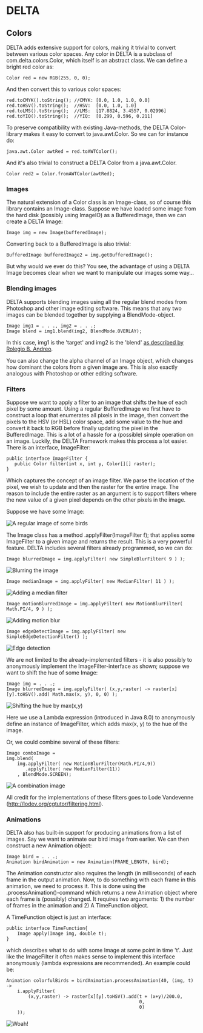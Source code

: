 # DELTA

## Colors
DELTA adds extensive support for colors, making it trivial to convert between various color spaces. 
Any color in DELTA is a subclass of com.delta.colors.Color, which itself is an abstract class. We can define a bright red color as:

    Color red = new RGB(255, 0, 0);

And then convert this to various color spaces:

    red.toCMYK().toString(); //CMYK: [0.0, 1.0, 1.0, 0.0]
    red.toHSV().toString();  //HSV:  [0.0, 1.0, 1.0]
    red.toLMS().toString();  //LMS:  [17.8824, 3.4557, 0.02996]
    red.toYIQ().toString();  //YIQ:  [0.299, 0.596, 0.211]

To preserve compatibility with existing Java-methods, the DELTA Color-library makes it easy to convert to java.awt.Color.
So we can for instance do:

    java.awt.Color awtRed = red.toAWTColor();

And it's also trivial to construct a DELTA Color from a java.awt.Color.

    Color red2 = Color.fromAWTColor(awtRed);

### Images
The natural extension of a Color class is an Image-class, so of course this library contains an Image-class. 
Suppose we have loaded some image from the hard disk (possibly using ImageIO) as a BufferedImage, then we can create a DELTA Image:

    Image img = new Image(bufferedImage);

Converting back to a BufferedImage is also trivial:

    BufferedImage bufferedImage2 = img.getBufferedImage();

But why would we ever do this? You see, the advantage of using a DELTA Image becomes clear when we want to manipulate our images some way...

### Blending images

DELTA supports blending images using all the regular blend modes from Photoshop and other image editing software. This means that any two images can be blended together by supplying a BlendMode-object.

    Image img1 = . . ., img2 = . . .;
    Image blend = img1.blend(img2, BlendMode.OVERLAY);

In this case, img1 is the 'target' and img2 is the 'blend' [as described by Rolegio B. Andreo](http://www.deepskycolors.com/archivo/2010/04/21/formulas-for-Photoshop-blending-modes.html). 

You can also change the alpha channel of an Image object, which changes how dominant the colors from a given image are. This is also exactly analogous with Photoshop or other editing software.

### Filters
Suppose we want to apply a filter to
an image that shifts the hue of each pixel by some amount. Using a regular BufferedImage we first have to construct a loop that enumerates
all pixels in the image, then convert the pixels to the HSV (or HSL) color space, add some value to the hue and convert it back to RGB before
finally updating the pixel in the BufferedImage.
This is a lot of a hassle for a (possible) simple operation on an image. Luckily, the DELTA Framework makes this process a lot easier.
There is an interface, ImageFilter:

    public interface ImageFilter {
       public Color filter(int x, int y, Color[][] raster);
    }

Which captures the concept of an image filter. We parse the location of the pixel, we wish to update and then the raster for the entire image. 
The reason to include the entire raster as an argument is to support filters where the new value of a given pixel depends on the other pixels in the image.

Suppose we have some Image:

![A regular image of some birds](https://dl.dropboxusercontent.com/u/19633784/birds/bird.jpg)

The Image class has a method .applyFilter(ImageFilter f); that applies some ImageFilter to a given image and returns the result.
This is a very powerful feature. DELTA includes several filters already programmed, so we can do:

    Image blurredImage = img.applyFilter( new SimpleBlurFilter( 9 ) );

![Blurring the image](https://dl.dropboxusercontent.com/u/19633784/birds/blur.png)

    Image medianImage = img.applyFilter( new MedianFilter( 11 ) );

![Adding a median filter](https://dl.dropboxusercontent.com/u/19633784/birds/median.png)

    Image motionBlurredImage = img.applyFilter( new MotionBlurFilter( Math.PI/4, 9 ) );

![Adding motion blur](https://dl.dropboxusercontent.com/u/19633784/birds/motionblur.png)

    Image edgeDetectImage = img.applyFilter( new SimpleEdgeDetectionFilter() );

![Edge detection](https://dl.dropboxusercontent.com/u/19633784/birds/edges.png)

We are not limited to the already-implemented filters - it is also possibly to anonymously implement the ImageFilter-interface as shown; suppose we want to shift the hue of some Image:

    Image img = . . .;
    Image blurredImage = img.applyFilter( (x,y,raster) -> raster[x][y].toHSV().add( Math.max(x, y), 0, 0) );

![Shifting the hue by max(x,y)](https://dl.dropboxusercontent.com/u/19633784/birds/output.png)

Here we use a Lambda expression (introduced in Java 8.0) to anonymously define an instance of ImageFilter, which adds max(x, y) to the hue of the image.

Or, we could combine several of these filters:

    Image comboImage = 
    img.blend(
        img.applyFilter( new MotionBlurFilter(Math.PI/4,9))
           .applyFilter( new MedianFilter(11))
        , BlendMode.SCREEN);

![A combination image](https://dl.dropboxusercontent.com/u/19633784/birds/combo.png)

All credit for the implementations of these filters goes to Lode Vandevenne (http://lodev.org/cgtutor/filtering.html).

### Animations

DELTA also has built-in support for producing animations from a list of images. Say we want to animate our bird image from earlier. We can then construct a new Animation object:

    Image bird = . . .;
    Animation birdAnimation = new Animation(FRAME_LENGTH, bird);

The Animation constructor also requires the length (in milliseconds) of each frame in the output animation. Now, to do something with each frame in this animation, we need to process it. This is done using the .processAnimation()-command which returns a new Animation object where each frame is (possibly) changed. It requires two arguments: 1) the number of frames in the animation and 2) A TimeFunction object.

A TimeFunction object is just an interface:

    public interface TimeFunction{
        Image apply(Image img, double t);
    }

which describes what to do with some Image at some point in time 't'. Just like the ImageFilter it often makes sense to implement this interface anonymously (lambda expressions are recommended). An example could be:

    Animation colorfulBirds = birdAnimation.processAnimation(40, (img, t) -> 
        i.applyFilter(
            (x,y,raster) -> raster[x][y].toHSV().add(t + (x+y)/200.0,
                                                     0,
                                                     0)
        ));

![Woah!](https://dl.dropboxusercontent.com/u/19633784/birds/trippy%20fugl.gif)
